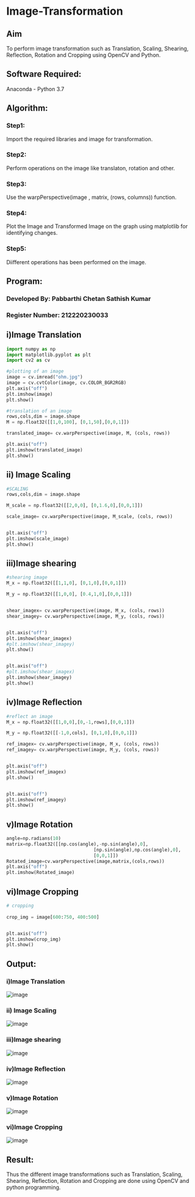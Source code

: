 # Image-Transformation
## Aim
To perform image transformation such as Translation, Scaling, Shearing, Reflection, Rotation and Cropping using OpenCV and Python.

## Software Required:
Anaconda - Python 3.7

## Algorithm:
### Step1:
Import the required libraries and image for transformation.

### Step2:
Perform operations on the image like translaton, rotation and other.

### Step3:
Use the warpPerspective(image , matrix, (rows, columns)) function.

### Step4:
Plot the Image and Transformed Image on the graph using matplotlib for identifying changes.

### Step5:
Diifferent operations has been performed on the image.

## Program:
### Developed By: Pabbarthi Chetan Sathish Kumar
### Register Number: 212220230033

## i)Image Translation
```python
import numpy as np
import matplotlib.pyplot as plt 
import cv2 as cv 

#plotting of an image 
image = cv.imread("ohm.jpg")
image = cv.cvtColor(image, cv.COLOR_BGR2RGB)
plt.axis("off")
plt.imshow(image)
plt.show()

#translation of an image 
rows,cols,dim = image.shape
M = np.float32([[1,0,100], [0,1,50],[0,0,1]])

translated_image= cv.warpPerspective(image, M, (cols, rows))

plt.axis("off")
plt.imshow(translated_image)
plt.show()
```
## ii) Image Scaling
```python
#SCALING 
rows,cols,dim = image.shape

M_scale = np.float32([[2,0,0], [0,1.6,0],[0,0,1]])

scale_image= cv.warpPerspective(image, M_scale, (cols, rows))


plt.axis("off")
plt.imshow(scale_image)
plt.show()
```

## iii)Image shearing
```python
#shearing image 
M_x = np.float32([[1,1,0], [0,1,0],[0,0,1]])

M_y = np.float32([[1,0,0], [0.4,1,0],[0,0,1]])


shear_imagex= cv.warpPerspective(image, M_x, (cols, rows))
shear_imagey= cv.warpPerspective(image, M_y, (cols, rows))


plt.axis("off")
plt.imshow(shear_imagex)
#plt.imshow(shear_imagey)
plt.show()


plt.axis("off")
#plt.imshow(shear_imagex)
plt.imshow(shear_imagey)
plt.show()
```

## iv)Image Reflection
```python
#reflect an image 
M_x = np.float32([[1,0,0],[0,-1,rows],[0,0,1]])

M_y = np.float32([[-1,0,cols], [0,1,0],[0,0,1]])

ref_imagex= cv.warpPerspective(image, M_x, (cols, rows))
ref_imagey= cv.warpPerspective(image, M_y, (cols, rows))


plt.axis("off")
plt.imshow(ref_imagex)
plt.show()


plt.axis("off")
plt.imshow(ref_imagey)
plt.show()
```

## v)Image Rotation
```python
angle=np.radians(10)
matrix=np.float32([[np.cos(angle),-np.sin(angle),0],
                                [np.sin(angle),np.cos(angle),0],
                                [0,0,1]])
Rotated_image=cv.warpPerspective(image,matrix,(cols,rows))
plt.axis("off")
plt.imshow(Rotated_image)
```

## vi)Image Cropping
```python
# cropping 
    
crop_img = image[600:750, 400:500]


plt.axis("off")
plt.imshow(crop_img)
plt.show()

```
## Output:
### i)Image Translation
![image](https://user-images.githubusercontent.com/74660507/166133116-04ca095a-b0d8-4bcc-9f08-f143cf42ada6.png)


### ii) Image Scaling
![image](https://user-images.githubusercontent.com/74660507/166133130-8ba51ee0-1ca6-4074-a731-cacafa4a1dbc.png)

### iii)Image shearing

![image](https://user-images.githubusercontent.com/74660507/166133147-c46d674c-ac6a-4f4a-9364-85ce8056fa40.png)


### iv)Image Reflection

![image](https://user-images.githubusercontent.com/74660507/166133163-97205fdd-675b-4745-9617-65faec501470.png)


### v)Image Rotation

![image](https://user-images.githubusercontent.com/74660507/166133179-1ec1bd65-97a8-4a7a-bb75-7fdef7c8a2d9.png)



### vi)Image Cropping
![image](https://user-images.githubusercontent.com/74660507/166133194-d451c312-b0a1-4b29-97a0-3c512db0f5e4.png)





## Result: 

Thus the different image transformations such as Translation, Scaling, Shearing, Reflection, Rotation and Cropping are done using OpenCV and python programming.
